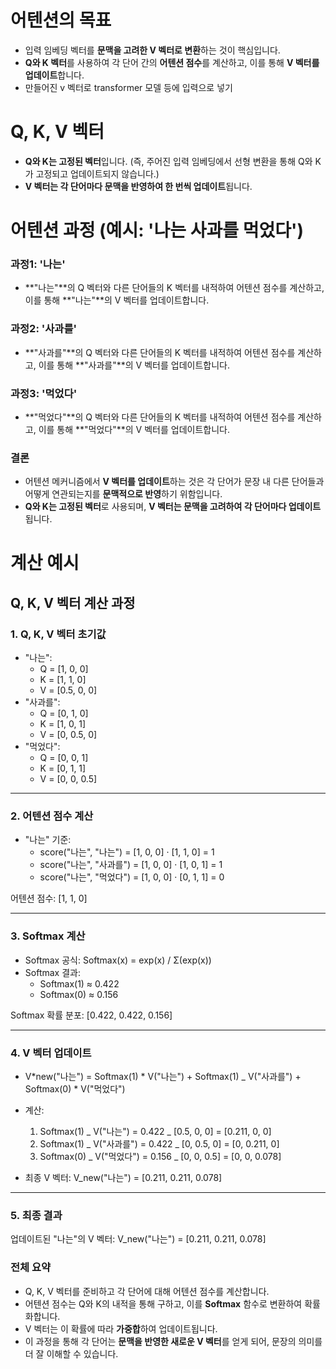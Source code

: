 # 어텐션의 목표

- 입력 임베딩 벡터를 **문맥을 고려한 V 벡터로 변환**하는 것이 핵심입니다.
- **Q와 K 벡터**를 사용하여 각 단어 간의 **어텐션 점수**를 계산하고, 이를 통해 **V 벡터를 업데이트**합니다.
- 만들어진 v 벡터로 transformer 모델 등에 입력으로 넣기

# Q, K, V 벡터

- **Q와 K는 고정된 벡터**입니다. (즉, 주어진 입력 임베딩에서 선형 변환을 통해 Q와 K가 고정되고 업데이트되지 않습니다.)
- **V 벡터는 각 단어마다 문맥을 반영하여 한 번씩 업데이트**됩니다.

# 어텐션 과정 (예시: '나는 사과를 먹었다')

### 과정1: '나는'

- **"나는"**의 Q 벡터와 다른 단어들의 K 벡터를 내적하여 어텐션 점수를 계산하고, 이를 통해 **"나는"**의 V 벡터를 업데이트합니다.

### 과정2: '사과를'

- **"사과를"**의 Q 벡터와 다른 단어들의 K 벡터를 내적하여 어텐션 점수를 계산하고, 이를 통해 **"사과를"**의 V 벡터를 업데이트합니다.

### 과정3: '먹었다'

- **"먹었다"**의 Q 벡터와 다른 단어들의 K 벡터를 내적하여 어텐션 점수를 계산하고, 이를 통해 **"먹었다"**의 V 벡터를 업데이트합니다.

### 결론

- 어텐션 메커니즘에서 **V 벡터를 업데이트**하는 것은 각 단어가 문장 내 다른 단어들과 어떻게 연관되는지를 **문맥적으로 반영**하기 위함입니다.
- **Q와 K는 고정된 벡터**로 사용되며, **V 벡터는 문맥을 고려하여 각 단어마다 업데이트**됩니다.

# 계산 예시

## Q, K, V 벡터 계산 과정

### 1. Q, K, V 벡터 초기값

- "나는":
  - Q = [1, 0, 0]
  - K = [1, 1, 0]
  - V = [0.5, 0, 0]
- "사과를":
  - Q = [0, 1, 0]
  - K = [1, 0, 1]
  - V = [0, 0.5, 0]
- "먹었다":
  - Q = [0, 0, 1]
  - K = [0, 1, 1]
  - V = [0, 0, 0.5]

---

### 2. 어텐션 점수 계산

- "나는" 기준:
  - score("나는", "나는") = [1, 0, 0] · [1, 1, 0] = 1
  - score("나는", "사과를") = [1, 0, 0] · [1, 0, 1] = 1
  - score("나는", "먹었다") = [1, 0, 0] · [0, 1, 1] = 0

어텐션 점수: [1, 1, 0]

---

### 3. Softmax 계산

- Softmax 공식: Softmax(x) = exp(x) / Σ(exp(x))
- Softmax 결과:
  - Softmax(1) ≈ 0.422
  - Softmax(0) ≈ 0.156

Softmax 확률 분포: [0.422, 0.422, 0.156]

---

### 4. V 벡터 업데이트

- V*new("나는") = Softmax(1) * V("나는") + Softmax(1) \_ V("사과를") + Softmax(0) \* V("먹었다")
- 계산:

  1. Softmax(1) _ V("나는") = 0.422 _ [0.5, 0, 0] = [0.211, 0, 0]
  2. Softmax(1) _ V("사과를") = 0.422 _ [0, 0.5, 0] = [0, 0.211, 0]
  3. Softmax(0) _ V("먹었다") = 0.156 _ [0, 0, 0.5] = [0, 0, 0.078]

- 최종 V 벡터:
  V_new("나는") = [0.211, 0.211, 0.078]

---

### 5. 최종 결과

업데이트된 "나는"의 V 벡터:
V_new("나는") = [0.211, 0.211, 0.078]

### 전체 요약

- Q, K, V 벡터를 준비하고 각 단어에 대해 어텐션 점수를 계산합니다.
- 어텐션 점수는 Q와 K의 내적을 통해 구하고, 이를 **Softmax** 함수로 변환하여 확률화합니다.
- V 벡터는 이 확률에 따라 **가중합**하여 업데이트됩니다.
- 이 과정을 통해 각 단어는 **문맥을 반영한 새로운 V 벡터**를 얻게 되어, 문장의 의미를 더 잘 이해할 수 있습니다.
